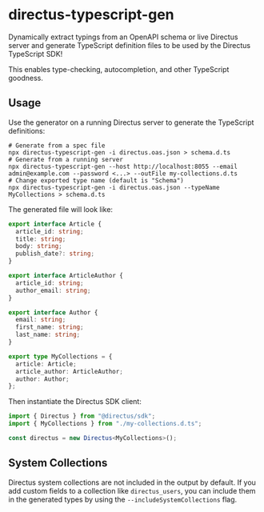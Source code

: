 # directus-typescript-gen

Dynamically extract typings from an OpenAPI schema or live Directus server and generate TypeScript definition files to be used by the Directus TypeScript SDK!

This enables type-checking, autocompletion, and other TypeScript goodness.

## Usage

Use the generator on a running Directus server to generate the TypeScript definitions:

```
# Generate from a spec file
npx directus-typescript-gen -i directus.oas.json > schema.d.ts
# Generate from a running server
npx directus-typescript-gen --host http://localhost:8055 --email admin@example.com --password <...> --outFile my-collections.d.ts
# Change exported type name (default is "Schema")
npx directus-typescript-gen -i directus.oas.json --typeName MyCollections > schema.d.ts

```

The generated file will look like:

```ts
export interface Article {
  article_id: string;
  title: string;
  body: string;
  publish_date?: string;
}

export interface ArticleAuthor {
  article_id: string;
  author_email: string;
}

export interface Author {
  email: string;
  first_name: string;
  last_name: string;
}

export type MyCollections = {
  article: Article;
  article_author: ArticleAuthor;
  author: Author;
};
```

Then instantiate the Directus SDK client:

```ts
import { Directus } from "@directus/sdk";
import { MyCollections } from "./my-collections.d.ts";

const directus = new Directus<MyCollections>();
```

## System Collections

Directus system collections are not included in the output by default. If you add custom fields to a collection like `directus_users`, you can include them in the generated types by using the `--includeSystemCollections` flag.
